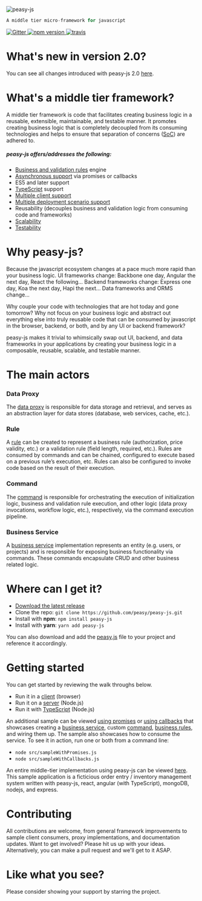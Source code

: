 ![peasy-js](https://www.dropbox.com/s/2yajr2x9yevvzbm/peasy3.png?dl=0&raw=1)

```javascript
A middle tier micro-framework for javascript
```

<p>
<a href="https://gitter.im/peasy/peasy-js?utm_source=badge&utm_medium=badge&utm_campaign=pr-badge&utm_content=badge" target="_blank">
	<img src="https://badges.gitter.im/peasy/peasy-js.svg" alt="Gitter">
</a>
<a href="https://www.npmjs.com/package/peasy-js" target="_blank">
	<img src="https://badge.fury.io/js/peasy-js.svg" alt="npm version">
</a>
<a href="https://travis-ci.org/peasy/peasy-js">
	<img src="https://travis-ci.org/peasy/peasy-js.svg?branch=master" alt="travis">
</a>
</p>

# What's new in version 2.0?

You can see all changes introduced with peasy-js 2.0 [here](https://github.com/peasy/peasy-js/wiki/new-in-2.0).


# What's a middle tier framework?

A middle tier framework is code that facilitates creating business logic in a reusable, extensible, maintainable, and testable manner.   It promotes creating business logic that is completely decoupled from its consuming technologies and helps to ensure that separation of concerns ([SoC](https://en.wikipedia.org/wiki/Separation_of_concerns)) are adhered to.

##### peasy-js offers/addresses the following:

- [Business and validation rules](https://github.com/peasy/peasy-js/wiki/Business-and-Validation-Rules) engine
- [Asynchronous support](https://github.com/peasy/peasy-js/wiki/asynchronous-api) via promises or callbacks
- ES5 and later support
- [TypeScript](https://github.com/peasy/peasy-js/wiki/new-in-2.0#typescript-support) support
- [Multiple client support](https://github.com/peasy/peasy-js/wiki/Multiple-Client-Support)
- [Multiple deployment scenario support](https://github.com/peasy/peasy-js/wiki/Data-Proxy#multiple-deployment-scenarios)
- Reusability (decouples business and validation logic from consuming code and frameworks)
- [Scalability](https://github.com/peasy/peasy-js/wiki/Data-Proxy#scalability)
- [Testability](https://github.com/peasy/peasy-js/wiki/Testing)

# Why peasy-js?

Because the javascript ecosystem changes at a pace much more rapid than your business logic.  UI frameworks change: Backbone one day, Angular the next day, React the following...  Backend frameworks change: Express one day, Koa the next day, Hapi the next... Data frameworks and ORMS change...

Why couple your code with technologies that are hot today and gone tomorrow?  Why not focus on your business logic and abstract out everything else into truly reusable code that can be consumed by javascript in the browser, backend, or both, and by any UI or backend framework?

peasy-js makes it trivial to whimsically swap out UI, backend, and data frameworks in your applications by creating your business logic in a composable, reusable, scalable, and testable manner.

# The main actors

### Data Proxy
The [data proxy](https://github.com/peasy/peasy-js/wiki/Data-Proxy) is responsible for data storage and retrieval, and serves as an abstraction layer for data stores (database, web services, cache, etc.).

### Rule
A [rule](https://github.com/peasy/peasy-js/wiki/Business-and-Validation-Rules) can be created to represent a business rule (authorization, price validity, etc.) or a validation rule (field length, required, etc.). Rules are consumed by commands and can be chained, configured to execute based on a previous rule’s execution, etc. Rules can also be configured to invoke code based on the result of their execution.

### Command
The [command](https://github.com/peasy/peasy-js/wiki/Command) is responsible for orchestrating the execution of initialization logic, business and validation rule execution, and other logic (data proxy invocations, workflow logic, etc.), respectively, via the command execution pipeline.

### Business Service
A [business service](https://github.com/peasy/peasy-js/wiki/BusinessService) implementation represents an entity (e.g. users, or projects) and is responsible for exposing business functionality via commands. These commands encapsulate CRUD and other business related logic.

# Where can I get it?

- [Download the latest release](https://github.com/peasy/peasy-js/archive/master.zip)
- Clone the repo: ```git clone https://github.com/peasy/peasy-js.git```
- Install with **npm**: ```npm install peasy-js```
- Install with **yarn**: ```yarn add peasy-js```

You can also download and add the [peasy.js](https://github.com/peasy/peasy-js/blob/master/dist/peasy.js) file to your project and reference it accordingly.

# Getting started

You can get started by reviewing the walk throughs below.

- Run it in a [client](https://github.com/peasy/peasy-js/wiki/Browser-sample) (browser)
- Run it on a [server](https://github.com/peasy/peasy-js/wiki/node.js-sample) (Node.js)
- Run it with [TypeScript](https://github.com/peasy/peasy-js/wiki/typescript-node.js-sample) (Node.js)

An additional sample can be viewed [using promises](https://github.com/peasy/peasy-js/blob/master/src/sampleWithPromises.js) or [using callbacks](https://github.com/peasy/peasy-js/blob/master/src/sampleWithCallbacks.js) that showcases creating a [business service](https://github.com/peasy/peasy-js/wiki/businessservice), custom [command](https://github.com/peasy/peasy-js/wiki/command), [business rules](https://github.com/peasy/peasy-js/wiki/Business-and-Validation-Rules), and wiring them up.  The sample also showcases how to consume the service.  To see it in action, run one or both from a command line:

-  ```node src/sampleWithPromises.js```
-  ```node src/sampleWithCallbacks.js```

An entire middle-tier implementation using peasy-js can be viewed [here](https://github.com/peasy/peasy-js-samples).  This sample application is a ficticious order entry / inventory management system written with peasy-js, react, angular (with TypeScript), mongoDB, nodejs, and express.

# Contributing

All contributions are welcome, from general framework improvements to sample client consumers, proxy implementations, and documentation updates.  Want to get involved?  Please hit us up with your ideas.  Alternatively, you can make a pull request and we'll get to it ASAP.

# Like what you see?

Please consider showing your support by starring the project.
